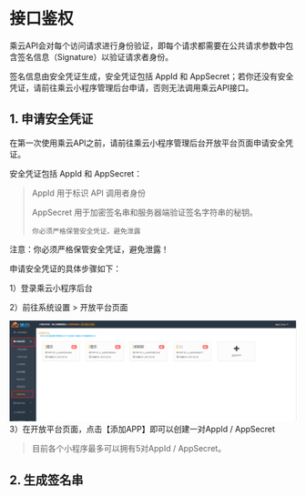 # 接口鉴权

乘云API会对每个访问请求进行身份验证，即每个请求都需要在公共请求参数中包含签名信息（Signature）以验证请求者身份。

签名信息由安全凭证生成，安全凭证包括 AppId 和 AppSecret；若你还没有安全凭证，请前往乘云小程序管理后台申请，否则无法调用乘云API接口。

## 1. 申请安全凭证

在第一次使用乘云API之前，请前往乘云小程序管理后台开放平台页面申请安全凭证。

安全凭证包括 AppId 和 AppSecret：

> AppId 用于标识 API 调用者身份
>
> AppSecret 用于加密签名串和服务器端验证签名字符串的秘钥。
>
> `你必须严格保管安全凭证，避免泄露`

注意：你必须严格保管安全凭证，避免泄露！

申请安全凭证的具体步骤如下：

1）登录乘云小程序后台

2）前往系统设置 &gt; 开放平台页面

![](/assets/jianquan1.png)3）在开放平台页面，点击【添加APP】即可以创建一对AppId / AppSecret

> 目前各个小程序最多可以拥有5对AppId / AppSecret。

## 2. 生成签名串



